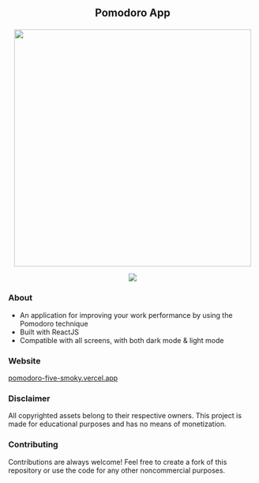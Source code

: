 ## <p align="center"> Pomodoro App
<p align="center">  </p>

<p align="center"> <img src='https://github.com/Cheesedz/pomodoro/assets/113958111/eba45d7f-f8f1-4014-8f14-d18dd8ac4146)' width="480;"> </p>
<p align="center"> <img src='https://github.com/Cheesedz/pomodoro/assets/113958111/a4cec549-e340-4244-a849-7679202637da'> </p>

### About
- An application for improving your work performance by using the Pomodoro technique
- Built with ReactJS
- Compatible with all screens, with both dark mode & light mode

### Website 
[pomodoro-five-smoky.vercel.app](https://pomodoro-five-smoky.vercel.app/)

### Disclaimer
All copyrighted assets belong to their respective owners. This project is made for educational purposes and has no means of monetization.

### Contributing
Contributions are always welcome! Feel free to create a fork of this repository or use the code for any other noncommercial purposes.
